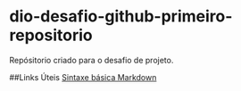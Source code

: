 # dio-desafio-github-primeiro-repositorio
Repósitorio criado para o desafio de projeto.

##Links Úteis
[Sintaxe básica Markdown](https://www.markdownguide.org/basic-syntax/)

